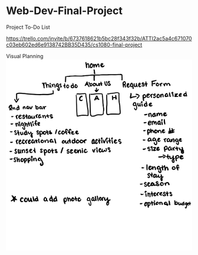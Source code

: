 # Web-Dev-Final-Project

Project To-Do List

https://trello.com/invite/b/6737618621b5bc28f343f32b/ATTI2ac5a4c671070c03eb602ed6e9138742BB35D435/cs1080-final-project

Visual Planning
![alt](images/VisualPlanning.jpg)
